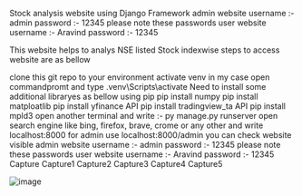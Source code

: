 Stock analysis website using Django Framework
admin website username :- admin password :- 12345 please note these passwords user website username :- Aravind password :- 12345

This website helps to analys NSE listed Stock indexwise steps to access website are as bellow

clone this git repo to your environment
activate venv in my case open commandpromt and type .venv\Scripts\activate
Need to install some additional libraryes as bellow using pip pip install numpy pip install matploatlib pip install yfinance API pip install tradingview_ta API pip install mpld3
open another terminal and write :- py manage.py runserver
open search engine like bing, firefox, brave, crome or any other and write localhost:8000 for admin use localhost:8000/admin
you can check website visible
admin website username :- admin password :- 12345 please note these passwords
user website username :- Aravind password :- 12345 Capture Capture1 Capture2 Capture3 Capture4 Capture5

![image](https://github.com/user-attachments/assets/71a45267-eaa2-46cb-969c-d9a0ab5107d2)
